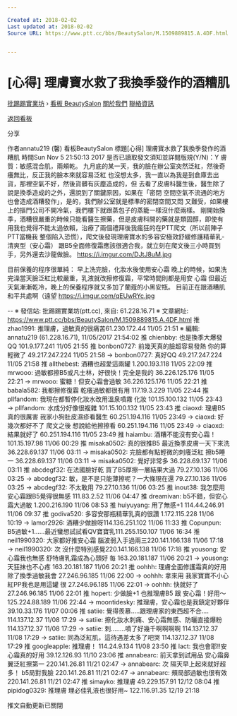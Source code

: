 ```yaml
---

Created at: 2018-02-02
Last updated at: 2018-02-02
Source URL: https://www.ptt.cc/bbs/BeautySalon/M.1509889815.A.4DF.html


---
```


# [心得] 理膚寶水救了我換季發作的酒糟肌


[批踢踢實業坊](https://www.ptt.cc/) › [看板 BeautySalon](https://www.ptt.cc/bbs/BeautySalon/index.html) [關於我們](https://www.ptt.cc/about.html) [聯絡資訊](https://www.ptt.cc/contact.html)

[返回看板](https://www.ptt.cc/bbs/BeautySalon/index.html)

分享

作者annatu219 (馨)
看板BeautySalon
標題\[心得\] 理膚寶水救了我換季發作的酒糟肌
時間Sun Nov 5 21:50:13 2017
是否已讀取發文須知並詳閱版規(Y/N)：Y 膚質：敏感混合肌，兩頰乾。 九月底的某一天，我的臉在辦公室突然泛紅，然後奇癢無比，反正我的臉本來就容易泛紅 也沒想太多，我一直以為我是到倉庫去出貨，那裡空氣不好，然後貨髒有灰塵造成的，但 去看了皮膚科醫生後，醫生除了說是換季造成的之外，還說到了關鍵原因，如果在「密閉 空間空氣不流通的地方也會造成酒糟發作」，是的，我們辦公室就是標準的密閉空間又悶 又難受，如果樓上的摳門公司不開冷氣，我們樓下就跟蒸包子的蒸籠一樣沒什麼兩樣。 剛開始換季，酒糟很嚴重的時候只能看醫生擦藥，但是皮膚科開的藥就是類固醇，即使有 用我也覺得不能太過依賴，治療了兩個禮拜後我瘋狂的在PTT爬文（所以前陣子PTT當機我 整個陷入恐慌），爬文後發現理膚寶水的多容安極效舒緩修護精華乳-清爽型（安心霜） 跟B5全面修復霜應該很適合我，就立刻在爬文後三小時買到手，另外還去沙龍做臉。 <https://i.imgur.com/DJtJ8uM.jpg>

目前保養的程序很單純： 早上洗完臉，化妝水後使用安心霜 晚上的時候，如果洗完澡當天臉泛紅比較嚴重，乳液就改擦修復霜，平常時間則都是用安 心霜 但最近天氣漸漸乾冷，晚上的保養程序就又多加了蘭蔻的小黑安瓶。 目前正在跟酒糟肌和平共處啊（遠望 <https://i.imgur.com/qEUwRYc.jpg>

\-- ※ 發信站: 批踢踢實業坊(ptt.cc), 來自: 61.228.16.71 ※ 文章網址: <https://www.ptt.cc/bbs/BeautySalon/M.1509889815.A.4DF.html>
推 zhao1991: 推理膚，過敏真的很痛苦61.230.172.44 11/05 21:51
※ 編輯: annatu219 (61.228.16.71), 11/05/2017 21:54:02
推 chienbby: 也是換季大爆發QQ 101.9.177.241 11/05 21:55
推 bonbon0727: 前幾天真的臉超容易發熱 你的算輕微了 49.217.247.224 11/05 21:58
→ bonbon0727: 真好QQ 49.217.247.224 11/05 21:58
推 allthebest: 酒糟也超愛這兩罐 1.200.193.118 11/05 22:09
推 mrwooo: 過敏都擦B5或凡士林，好很快！完全是我的 36.226.125.176 11/05 22:21
→ mrwooo: 蜜糖！但安心霜會過敏 36.226.125.176 11/05 22:21
推 babala582: 我都擦修復霜 乾癢過敏都很有用 117.19.3.229 11/05 22:44
推 pllfandom: 我現在都暫停化妝水改用溫泉噴霧 化妝 101.15.100.132 11/05 23:43
→ pllfandom: 水成分好像很複雜 101.15.100.132 11/05 23:43
推 ciaoxd: 理膚B5真的很厲害 我家小狗肚皮濕疹看醫生 60.251.194.116 11/05 23:49
→ ciaoxd: 好幾次都好不了 爬文之後 想說給他擦擦看 60.251.194.116 11/05 23:49
→ ciaoxd: 結果就好了 60.251.194.116 11/05 23:49
推 haiambu: 酒糟不能沒有安心霜！ 101.15.197.98 11/06 00:29
推 misaka0502: 真的很推B5 最近換季皮膚一天下來洗 36.228.69.137 11/06 03:11
→ misaka0502: 完臉都有點輕微的刺癢泛紅 擦b5睡一 36.228.69.137 11/06 03:11
→ misaka0502: 覺好非常多 36.228.69.137 11/06 03:11
推 abcdegf32: 在法國臉好乾 買了B5厚擦一層結果大過 79.27.10.136 11/06 03:25
→ abcdegf32: 敏，是不是只能薄擦呢？一大條現在還 79.27.10.136 11/06 03:25
→ abcdegf32: 不太敢用 79.27.10.136 11/06 03:25
推 inout38: 我怎麼用安心霜跟B5覺得很無感 111.83.2.52 11/06 04:47
推 dreamivan: b5不錯，但安心霜大過敏 1.200.216.190 11/06 08:53
推 huiyuyang: 用了無感+1 114.44.246.91 11/06 09:37
推 godiva520: 多容安那瓶精華乳真的很讚 1.172.115.228 11/06 10:19
→ lamor2926: 酒糟少做臉呀114.136.251.102 11/06 11:33
推 Copunpun: B5過敏+1......最近蠻想試試看QV寶寶乳111.255.150.107 11/06 16:34
推 neil1990320: 大家都好推安心霜 腦波弱入手過兩三220.141.166.138 11/06 17:18
→ neil1990320: 次 沒什麼特別感覺220.141.166.138 11/06 17:18
推 yousong: 安心霜我也無感 舒特膚乳霜成為心頭好 每 163.20.181.187 11/06 20:21
→ yousong: 天狂抹也不心疼 163.20.181.187 11/06 20:21
推 oohhh: 理膚全面修護霜真的好用 除了換季過敏我會 27.246.96.185 11/06 22:00
→ oohhh: 拿來用 我家寶寶不小心紅PP我也是用這罐 很 27.246.96.185 11/06 22:01
→ oohhh: 快就好了 27.246.96.185 11/06 22:01
推 hopert: 少做臉+1 也推理膚B5 跟 安心霜！好用～ 125.224.88.189 11/06 22:44
→ moontidesky: 推理膚，安心霜也是我鎮定好夥伴 39.10.33.176 11/07 00:06
推 satiie: 覺得羨慕.....跟理膚家的東西超不合.... 114.137.12.37 11/08 17:29
→ satiie: 擦化妝水刺痛、安心霜無感、防曬直接爆粉 114.137.12.37 11/08 17:29
→ satiie: 刺........噴了好幾千啊啊啊啊 114.137.12.37 11/08 17:29
→ satiie: 同為泛紅肌，這待遇差太多了吧哭 114.137.12.37 11/08 17:29
推 googleapple: 推理膚！ 114.24.9.134 11/08 23:50
推 lact: 我也會耶!!安心霜真的好用 39.12.126.93 11/10 23:06
推 annabearc: 前天拿到試用品 安心霜鼻翼泛紅擦第一 220.141.26.81 11/21 02:47
→ annabearc: 次 隔天早上起來就好超多！ b5局對我臉 220.141.26.81 11/21 02:47
→ annabearc: 頰局部過敏也很有效 220.141.26.81 11/21 02:47
推 simayko: 推理膚 49.229.157.91 12/12 08:04
推 pipidog0329: 推理膚 理必佳乳液也很好用~ 122.116.91.35 12/19 21:18

推文自動更新已關閉

